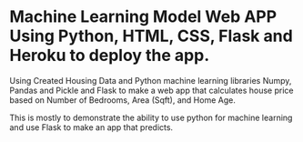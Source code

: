 # Machine Learning Model Web APP Using Python, HTML, CSS, Flask and Heroku to deploy the app.

Using Created Housing Data and Python machine learning libraries Numpy, Pandas and Pickle and Flask to make a web app that calculates house price based on Number of Bedrooms, Area (Sqft), and Home Age. 

This is mostly to demonstrate the ability to use python for machine learning and use Flask to make an app that predicts. 
